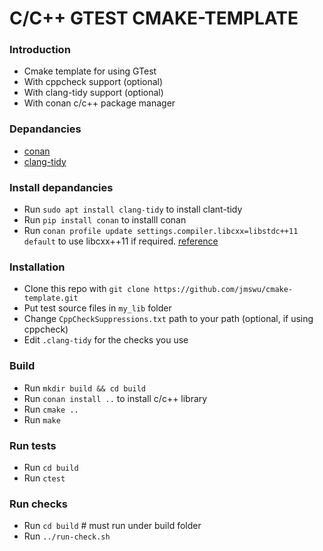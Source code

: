 # C/C++ GTEST CMAKE-TEMPLATE #
### Introduction ###
* Cmake template for using GTest
* With cppcheck support (optional)
* With clang-tidy support (optional)
* With conan c/c++ package manager

### Depandancies ###
* [conan](https://conan.io/)
* [clang-tidy](https://clang.llvm.org/extra/clang-tidy/)

### Install depandancies ###
* Run `sudo apt install clang-tidy` to install clant-tidy
* Run `pip install conan` to installl conan
* Run `conan profile update settings.compiler.libcxx=libstdc++11 default` to use libcxx++11 if required. [reference](https://github.com/conan-io/conan/issues/2658)

### Installation ###
* Clone this repo with `git clone https://github.com/jmswu/cmake-template.git`
* Put test source files in `my_lib` folder
* Change `CppCheckSuppressions.txt` path to your path (optional, if using cppcheck)
* Edit `.clang-tidy` for the checks you use

### Build ###
* Run `mkdir build && cd build`
* Run `conan install ..` to install c/c++ library
* Run `cmake ..`
* Run `make`

### Run tests ###
* Run `cd build`
* Run `ctest`

### Run checks ###
* Run `cd build` # must run under build folder
* Run `../run-check.sh`

